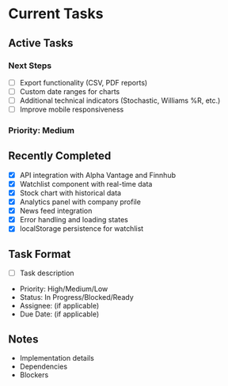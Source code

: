 # Current Tasks

## Active Tasks

### Next Steps
- [ ] Export functionality (CSV, PDF reports)
- [ ] Custom date ranges for charts
- [ ] Additional technical indicators (Stochastic, Williams %R, etc.)
- [ ] Improve mobile responsiveness

### Priority: Medium

## Recently Completed
- [x] API integration with Alpha Vantage and Finnhub
- [x] Watchlist component with real-time data
- [x] Stock chart with historical data
- [x] Analytics panel with company profile
- [x] News feed integration
- [x] Error handling and loading states
- [x] localStorage persistence for watchlist

## Task Format
- [ ] Task description
- Priority: High/Medium/Low
- Status: In Progress/Blocked/Ready
- Assignee: (if applicable)
- Due Date: (if applicable)

## Notes
- Implementation details
- Dependencies
- Blockers
